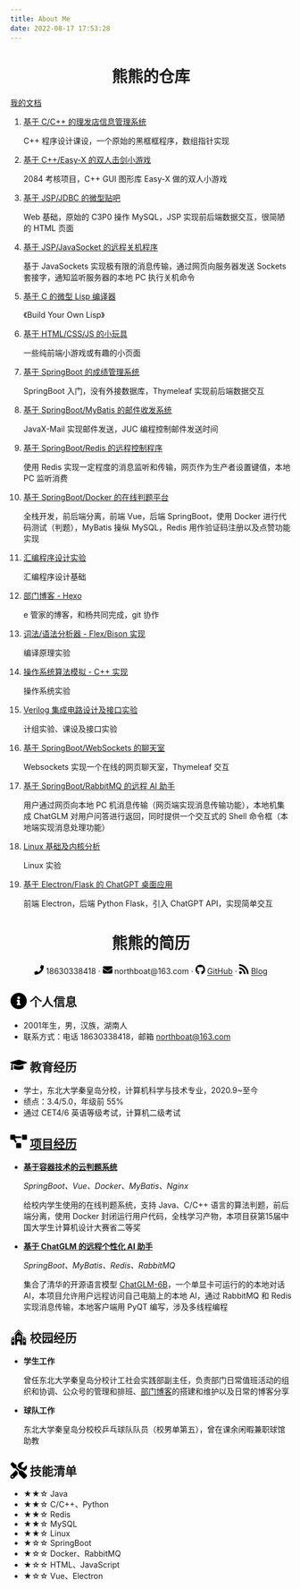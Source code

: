 ```yaml
---
title: About Me
date: 2022-08-17 17:53:28
---
```


<center><h1>熊熊的仓库</h1></center>

[我的文档](https://northboat.netlify.app/)

1. <a href="https://github.com/northBoat/Barber-Shop" target="_blank">基于 C/C++ 的理发店信息管理系统</a>

   C++ 程序设计课设，一个原始的黑框框程序，数组指针实现

2. <a href="https://github.com/northBoat/Fencing-Matchman" target="_blank">基于 C++/Easy-X 的双人击剑小游戏</a>

   2084 考核项目，C++ GUI 图形库 Easy-X 做的双人小游戏

3. <a href="https://github.com/northBoat/NEUQHelper" target="_blank">基于 JSP/JDBC 的微型贴吧</a>

   Web 基础，原始的 C3P0 操作 MySQL，JSP 实现前后端数据交互，很简陋的 HTML 页面

4. <a href="https://github.com/northBoat/Remote-Controller-1" target="_blank">基于 JSP/JavaSocket 的远程关机程序</a>

   基于 JavaSockets 实现极有限的消息传输，通过网页向服务器发送 Sockets 套接字，通知监听服务器的本地 PC 执行关机命令

5. <a href="https://github.com/northBoat/MyLisp" target="_blank">基于 C 的微型 Lisp 编译器</a>

   《Build Your Own Lisp》

6. <a href="https://github.com/northBoat/FrontEnd-Toys" target="_blank">基于 HTML/CSS/JS 的小玩具</a>

   一些纯前端小游戏或有趣的小页面

7. <a href="https://github.com/northBoat/Performance-Analysis-System" target="_blank">基于 SpringBoot 的成绩管理系统</a>

   SpringBoot 入门，没有外接数据库，Thymeleaf 实现前后端数据交互

8. <a href="https://github.com/northBoat/PostOffice" target="_blank">基于 SpringBoot/MyBatis 的邮件收发系统</a>

   JavaX-Mail 实现邮件发送，JUC 编程控制邮件发送时间

9. <a href="https://github.com/northBoat/Remote-Controller-2" target="_blank">基于 SpringBoot/Redis 的远程控制程序</a>

   使用 Redis 实现一定程度的消息监听和传输，网页作为生产者设置键值，本地 PC 监听消费

10. <a href="https://github.com/northboat/MyOJ" target="_blank">基于 SpringBoot/Docker 的在线判题平台</a>

    全栈开发，前后端分离，前端 Vue，后端 SpringBoot，使用 Docker 进行代码测试（判题），MyBatis 操纵 MySQL，Redis 用作验证码注册以及点赞功能实现

11. <a href="https://github.com/northboat/Assembly-Experiment" target="_blank">汇编程序设计实验</a>

    汇编程序设计基础

12. <a href="https://github.com/northboat/EKeeper" target="_blank">部门博客 - Hexo</a>

    e 管家的博客，和杨共同完成，git 协作

13. <a href="https://github.com/northBoat/Compile-Experiment" target="_blank">词法/语法分析器 - Flex/Bison 实现</a>

    编译原理实验

14. <a href="https://github.com/northBoat/OS-Experiment" target="_blank">操作系统算法模拟 - C++ 实现</a>

    操作系统实验

15. <a href="https://github.com/northBoat/IC-Experiment" target="_blank">Verilog 集成电路设计及接口实验</a>

    计组实验、课设及接口实验

16. <a href="https://github.com/northBoat/Bear-ChatRoom" target="_blank">基于 SpringBoot/WebSockets 的聊天室</a>

    Websockets 实现一个在线的网页聊天室，Thymeleaf 交互

17. <a href="https://github.com/northboat/Aides" target="_blank">基于 SpringBoot/RabbitMQ 的远程 AI 助手</a>

    用户通过网页向本地 PC 机消息传输（网页端实现消息传输功能），本地机集成 ChatGLM 对用户问答进行返回，同时提供一个交互式的 Shell 命令框（本地端实现消息处理功能）

18. <a href="https://github.com/northboat/Linux-Experiment" target="_blank">Linux 基础及内核分析</a>

    Linux 实验

19. <a href="https://github.com/northboat/ChatGPT-Electron" target="_blank">基于 Electron/Flask 的 ChatGPT 桌面应用</a>

    前端 Electron，后端 Python Flask，引入 ChatGPT API，实现简单交互 

 <center>
    <h1>熊熊的简历</h1>
	<div>
        <img src="./assets/phone-solid.svg" style="width:17px; display:inline-block"></img>
        <span>18630338418</span>
        ·
     	<img src="./assets/envelope-solid.svg" style="width:17px; display:inline-block">
        <span>northboat@163.com</span>
        ·
		<img src="./assets/github-brands.svg" style="width:17px; display:inline-block">
        <span><a href="https://github.com/northboat">GitHub</a></span>
        ·
     	<img src="./assets/rss-solid.svg" style="width:17px; display:inline-block">
        <span><a href="https://northboat.netlify.app/">Blog</a></span>
 	</div>
 </center>



 ## <img src="./assets/info-circle-solid.svg" align="left" width="30px"> &nbsp;个人信息

- 2001年生，男，汉族，湖南人
- 联系方式：电话 18630338418，邮箱 northboat@163.com

## <img src="./assets/graduation-cap-solid.svg" align="left" width="30px"> &nbsp;教育经历

- 学士，东北大学秦皇岛分校，计算机科学与技术专业，2020.9~至今
- 绩点：3.4/5.0，年级前 55%
- 通过 CET4/6 英语等级考试，计算机二级考试

## <img src="./assets/project-diagram-solid.svg" align="left" width="30px"> &nbsp;[项目经历](https://northpolar.netlify.app/about)

- [**基于容器技术的云判题系统**](https://github.com/northboat/Online-Judge-System)

  *SpringBoot、Vue、Docker、MyBatis、Nginx*

  给校内学生使用的在线判题系统，支持 Java、C/C++ 语言的算法判题，前后端分离，使用 Docker 封闭运行用户代码，全栈学习产物，本项目获第15届中国大学生计算机设计大赛省二等奖

- [**基于 ChatGLM 的远程个性化 AI 助手**](https://github.com/northboat/Aides)

  *SpringBoot、MyBatis、Redis、RabbitMQ*

  集合了清华的开源语言模型 [ChatGLM-6B](https://github.com/THUDM/ChatGLM-6B)，一个单显卡可运行的的本地对话 AI，本项目允许用户远程访问自己电脑上的本地 AI，通过 RabbitMQ 和 Redis 实现消息传输，本地客户端用 PyQT 编写，涉及多线程编程

## <img src="./assets/school.svg" align="left" width="30px"> &nbsp;校园经历

- **学生工作**

  曾任东北大学秦皇岛分校计工社会实践部副主任，负责部门日常值班活动的组织和协调、公众号的管理和排班、[部门博客](https://ekeeper.netlify.app)的搭建和维护以及日常的博客分享

- **球队工作**

  东北大学秦皇岛分校校乒乓球队队员（校男单第五），曾在课余闲暇兼职球馆助教

## <img src="./assets/tools-solid.svg" align="left" width="30px"> &nbsp;技能清单

- ★★☆ Java
- ★★☆ C/C++、Python
- ★★☆ Redis
- ★★☆ MySQL
- ★★☆ Linux
- ★☆☆ SpringBoot
- ★☆☆ Docker、RabbitMQ
- ★☆☆ HTML、JavaScript
- ★☆☆ Vue、Electron



